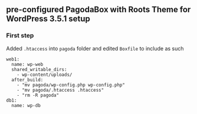 ## pre-configured PagodaBox with Roots Theme for WordPress 3.5.1 setup

### First step

Added `.htaccess` into `pagoda` folder and edited `Boxfile` to include as such

```Boxfile
web1:
  name: wp-web
  shared_writable_dirs:
    - wp-content/uploads/
  after_build:
    - "mv pagoda/wp-config.php wp-config.php"
    - "mv pagoda/.htaccess .htaccess"
    - "rm -R pagoda"
db1:
  name: wp-db
  ``` 